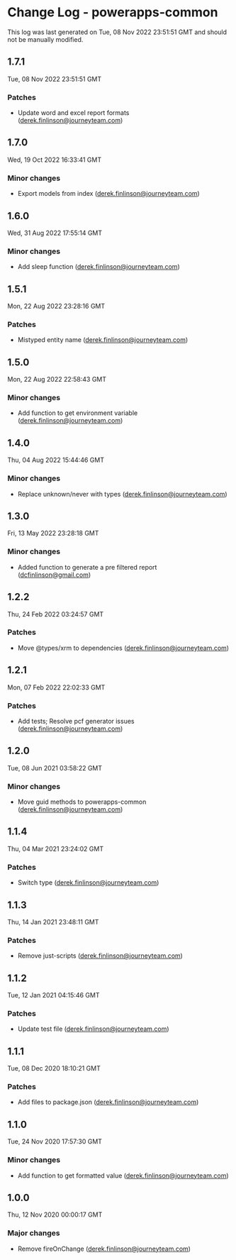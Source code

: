 # Change Log - powerapps-common

This log was last generated on Tue, 08 Nov 2022 23:51:51 GMT and should not be manually modified.

<!-- Start content -->

## 1.7.1

Tue, 08 Nov 2022 23:51:51 GMT

### Patches

- Update word and excel report formats (derek.finlinson@journeyteam.com)

## 1.7.0

Wed, 19 Oct 2022 16:33:41 GMT

### Minor changes

- Export models from index (derek.finlinson@journeyteam.com)

## 1.6.0

Wed, 31 Aug 2022 17:55:14 GMT

### Minor changes

- Add sleep function (derek.finlinson@journeyteam.com)

## 1.5.1

Mon, 22 Aug 2022 23:28:16 GMT

### Patches

- Mistyped entity name (derek.finlinson@journeyteam.com)

## 1.5.0

Mon, 22 Aug 2022 22:58:43 GMT

### Minor changes

- Add function to get environment variable (derek.finlinson@journeyteam.com)

## 1.4.0

Thu, 04 Aug 2022 15:44:46 GMT

### Minor changes

- Replace unknown/never with types (derek.finlinson@journeyteam.com)

## 1.3.0

Fri, 13 May 2022 23:28:18 GMT

### Minor changes

- Added function to generate a pre filtered report (dcfinlinson@gmail.com)

## 1.2.2

Thu, 24 Feb 2022 03:24:57 GMT

### Patches

- Move @types/xrm to dependencies (derek.finlinson@journeyteam.com)

## 1.2.1

Mon, 07 Feb 2022 22:02:33 GMT

### Patches

- Add tests; Resolve pcf generator issues (derek.finlinson@journeyteam.com)

## 1.2.0

Tue, 08 Jun 2021 03:58:22 GMT

### Minor changes

- Move guid methods to powerapps-common (derek.finlinson@journeyteam.com)

## 1.1.4

Thu, 04 Mar 2021 23:24:02 GMT

### Patches

- Switch type (derek.finlinson@journeyteam.com)

## 1.1.3

Thu, 14 Jan 2021 23:48:11 GMT

### Patches

- Remove just-scripts (derek.finlinson@journeyteam.com)

## 1.1.2

Tue, 12 Jan 2021 04:15:46 GMT

### Patches

- Update test file (derek.finlinson@journeyteam.com)

## 1.1.1

Tue, 08 Dec 2020 18:10:21 GMT

### Patches

- Add files to package.json (derek.finlinson@journeyteam.com)

## 1.1.0

Tue, 24 Nov 2020 17:57:30 GMT

### Minor changes

- Add function to get formatted value (derek.finlinson@journeyteam.com)

## 1.0.0

Thu, 12 Nov 2020 00:00:17 GMT

### Major changes

- Remove fireOnChange (derek.finlinson@journeyteam.com)
